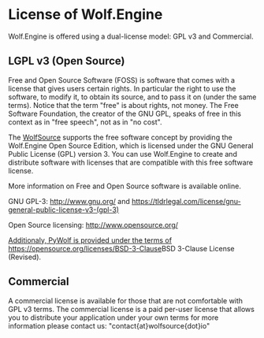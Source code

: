 
# License of Wolf.Engine

<p>Wolf.Engine is offered using a dual-license model: GPL v3 and Commercial.</p>

## LGPL v3 (Open Source)
<p>Free and Open Source Software (FOSS) is software that comes with a license that gives users certain rights. In particular the right to use the software, to modify it, to obtain its source, and to pass it on (under the same terms). Notice that the term "free" is about rights, not money. The Free Software Foundation, the creator of the GNU GPL, speaks of free in this context as in "free speech", not as in "no cost".</p>
<p>The <a href="http://WolfSource.io">WolfSource</a> supports the free software concept by providing the Wolf.Engine Open Source Edition, which is licensed under the GNU General Public License (GPL) version 3. You can use Wolf.Engine to create and distribute software with licenses that are compatible with this free software license.</p>
<p>More information on Free and Open Source software is available online.</p>
<p>GNU GPL-3: <a href="http://www.gnu.org/">http://www.gnu.org/</a> and <a href="https://tldrlegal.com/license/gnu-general-public-license-v3-(gpl-3)">https://tldrlegal.com/license/gnu-general-public-license-v3-(gpl-3)</a></p>
<p>Open Source licensing: <a href="http://www.opensource.org/"</a>http://www.opensource.org/</p>
<p>Additionaly, PyWolf is provided under the terms of <a href="https://opensource.org/licenses/BSD-3-Clause">https://opensource.org/licenses/BSD-3-Clause</a>BSD 3-Clause License (Revised).</p>

## Commercial
<p>A commercial license is available for those that are not comfortable with GPL v3 terms. The commercial license is a paid per-user license that allows you to distribute your application under your own terms for more information please contact us: "contact{at}wolfsource{dot}io"</p>


